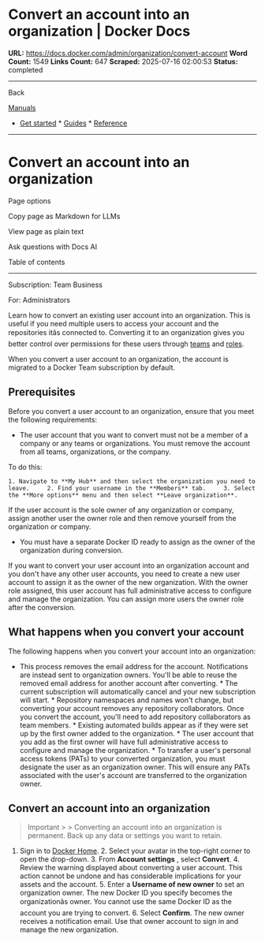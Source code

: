 # Convert an account into an organization | Docker Docs

**URL:** https://docs.docker.com/admin/organization/convert-account
**Word Count:** 1549
**Links Count:** 647
**Scraped:** 2025-07-16 02:00:53
**Status:** completed

---

Back

[Manuals](https://docs.docker.com/manuals/)

  * [Get started](https://docs.docker.com/get-started/)   * [Guides](https://docs.docker.com/guides/)   * [Reference](https://docs.docker.com/reference/)

* * *

# Convert an account into an organization

Page options

Copy page as Markdown for LLMs

View page as plain text

Ask questions with Docs AI

Table of contents

* * *

Subscription: Team Business

For: Administrators

Learn how to convert an existing user account into an organization. This is useful if you need multiple users to access your account and the repositories itâs connected to. Converting it to an organization gives you better control over permissions for these users through [teams](https://docs.docker.com/admin/organization/manage-a-team/) and [roles](https://docs.docker.com/enterprise/security/roles-and-permissions/).

When you convert a user account to an organization, the account is migrated to a Docker Team subscription by default.

## Prerequisites

Before you convert a user account to an organization, ensure that you meet the following requirements:

  * The user account that you want to convert must not be a member of a company or any teams or organizations. You must remove the account from all teams, organizations, or the company.

To do this:

    1. Navigate to **My Hub** and then select the organization you need to leave.     2. Find your username in the **Members** tab.     3. Select the **More options** menu and then select **Leave organization**.

If the user account is the sole owner of any organization or company, assign another user the owner role and then remove yourself from the organization or company.

  * You must have a separate Docker ID ready to assign as the owner of the organization during conversion.

If you want to convert your user account into an organization account and you don't have any other user accounts, you need to create a new user account to assign it as the owner of the new organization. With the owner role assigned, this user account has full administrative access to configure and manage the organization. You can assign more users the owner role after the conversion.

## What happens when you convert your account

The following happens when you convert your account into an organization:

  * This process removes the email address for the account. Notifications are instead sent to organization owners. You'll be able to reuse the removed email address for another account after converting.   * The current subscription will automatically cancel and your new subscription will start.   * Repository namespaces and names won't change, but converting your account removes any repository collaborators. Once you convert the account, you'll need to add repository collaborators as team members.   * Existing automated builds appear as if they were set up by the first owner added to the organization.   * The user account that you add as the first owner will have full administrative access to configure and manage the organization.   * To transfer a user's personal access tokens \(PATs\) to your converted organization, you must designate the user as an organization owner. This will ensure any PATs associated with the user's account are transferred to the organization owner.

## Convert an account into an organization

> Important >  > Converting an account into an organization is permanent. Back up any data or settings you want to retain.

  1. Sign in to [Docker Home](https://app.docker.com/).   2. Select your avatar in the top-right corner to open the drop-down.   3. From **Account settings** , select **Convert**.   4. Review the warning displayed about converting a user account. This action cannot be undone and has considerable implications for your assets and the account.   5. Enter a **Username of new owner** to set an organization owner. The new Docker ID you specify becomes the organizationâs owner. You cannot use the same Docker ID as the account you are trying to convert.   6. Select **Confirm**. The new owner receives a notification email. Use that owner account to sign in and manage the new organization.